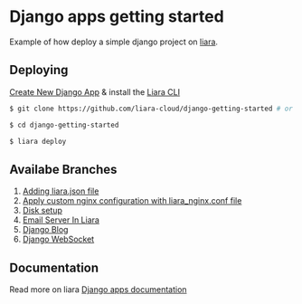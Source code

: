 # Django apps getting started

Example of how deploy a simple django project on [liara](https://liara.ir).

## Deploying

[Create New Django App](https://console.liara.ir/apps/create) & install the [Liara CLI](https://docs.liara.ir/cli/install)

```bash
$ git clone https://github.com/liara-cloud/django-getting-started # or clone your own fork

$ cd django-getting-started

$ liara deploy
```
## Availabe Branches

1.  [Adding liara.json file](https://github.com/liara-cloud/django-getting-started/tree/liaraJson)
2.  [Apply custom nginx configuration with liara_nginx.conf file](https://github.com/liara-cloud/django-getting-started/tree/nginx)
3.  [Disk setup](https://github.com/liara-cloud/django-getting-started/tree/diskSetup)
4.  [Email Server In Liara](https://github.com/liara-cloud/django-getting-started/tree/email-server)
5.  [Django Blog](https://github.com/liara-cloud/django-getting-started/tree/django-blog)
6.  [Django WebSocket](https://github.com/liara-cloud/django-getting-started/tree/asgi)

## Documentation
Read more on liara [Django apps documentation](https://docs.liara.ir/app-deploy/django/getting-started)
